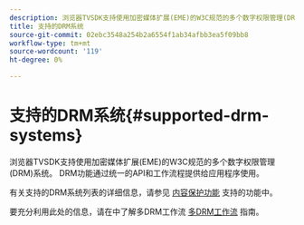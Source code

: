 ```yaml
---
description: 浏览器TVSDK支持使用加密媒体扩展(EME)的W3C规范的多个数字权限管理(DRM)系统。 DRM功能通过统一的API和工作流程提供给应用程序使用。
title: 支持的DRM系统
source-git-commit: 02ebc3548a254b2a6554f1ab34afbb3ea5f09bb8
workflow-type: tm+mt
source-wordcount: '119'
ht-degree: 0%

---
```


# 支持的DRM系统{#supported-drm-systems}

浏览器TVSDK支持使用加密媒体扩展(EME)的W3C规范的多个数字权限管理(DRM)系统。 DRM功能通过统一的API和工作流程提供给应用程序使用。

有关支持的DRM系统列表的详细信息，请参见 [内容保护功能](../../../release-notes/tvsdk-24-browser.md#table-hls-content-protection-features) 支持的功能中。

要充分利用此处的信息，请在中了解多DRM工作流 [多DRM工作流](https://helpx.adobe.com/content/dam/help/en/primetime/drm/drm_multi_drm_workflows.pdf) 指南。
